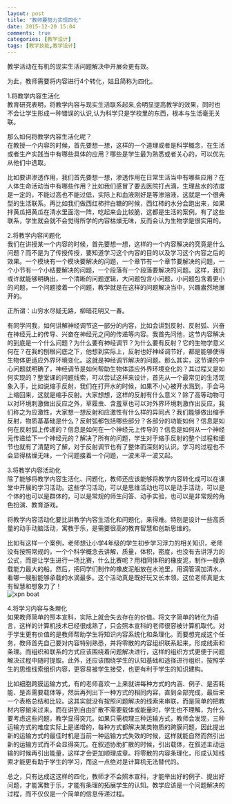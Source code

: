```yaml
---
layout: post
title: "教师要努力实现四化"
date: 2015-12-20 15:04
comments: true
categories: [教学设计]
tags: [教学技能,教学设计]
---
```

教学活动在有机的现实生活问题解决中开展会更有效。  

为此，教师需要将内容进行4个转化，姑且简称为四化。  

1.将教学内容生活化  
教育研究表明，将教学内容与现实生活联系起来,会明显提高教学的效果，同时也不会让学生形成一种错误的认识,认为科学只是学校里的东西，根本与生活毫无关联。  

那么如何将教学内容生活化呢？  
在教授一个内容的时候，首先要想一想，这样的一个道理或者是科学概念，在生活或者生产实践当中有哪些具体的应用？哪些是学生最为熟悉或者关心的，可以优先从他们中选取。  

比如要讲渗透作用，我们首先要想一想，渗透作用在日常生活当中有哪些应用？在人体生命活动当中有哪些作用？比如我们感冒了要去医院打点滴，生理盐水的浓度是一定的，不能过高也不能过低，实际上和血液刚好是等渗溶液，这就是一个很典型的生活联系。再比如我们做西红柿拌白糖的时候，西红柿的水分会跑出来，如果拌黄瓜把黄瓜在清水里面泡一阵，吃起来会比较脆，这都是生活的案例。有了这些联系，学生就会就不会觉得所学的内容枯燥无味，反而会认为生物学是很实用的。  

2.将教学内容问题化  
我们在讲授某一个内容的时候，首先要想一想，这样的一个内容解决的究竟是什么问题？而不是为了传授传授，要知道学习这个内容的目的以及学习这个内容之后的效果。一个模块有一个模块要解决的问题，一个章节有一个章节要解决的问题，一个小节有一个小结要解决的问题，一个段落有一个段落要解决的问题。这样，我们或许就能够明确出，一个清晰的问题逻辑，大问题包含小问题，小问题包含着更小的问题，一个问题接着一个问题，教学就是在这样的问题解决当中，兴趣盎然地展开的。  

正所谓：山穷水尽疑无路，柳暗花明又一春。  

有同学问我，如何讲解神经调节这一部分的内容，比如会讲到反射、反射弧、兴奋在神经元上的传导、兴奋在神经元之间的传递等内容。我首先问他，这节内容解决的到底是一个什么问题？为什么要有神经调节？为什么要有反射？它的生物学意义何在？在我的刨根问底之下，他想到实际上，反射也好神经调节好，都是能够使得生物体更适应外界环境变化。这就是神经调节解决的问题。那么其实，这节课的中心问题就明确了，神经调节是如何帮助生物体适应外界环境变化的？其过程又是如何实现的？整堂课的问题线索，可以尝试这样来设计，首先从一个最常见的生活现象入手，比如说缩手反射，我们在打开水的时候，如果不小心被开水溅到，手会马上缩回来，这就是缩手反射。大家想想，这样的反射有什么意义？除了高等动物可以对环境刺激做出反应之外，草履虫、含羞草也可以对外界环境刺激作出反应，我们称之为应激性，大家想一想反射和应激性有什么样的异同点？我们能够做出缩手反射，物质基基础是什么？反射弧都包括哪些部分？各部分的功能如何？信息是如何在反射弧上传递的？信息是如何在一个神经元上传导的？信息是如何从一个神经元传递给下一个神经元的？解决了所有的问题，学生对于缩手反射的整个过程和细节也就有了清楚的了解，对于反射调节也有了整体而深刻的认识。学习的过程也不会显得枯燥无味，一个问题接着一个问题，一波未平一波又起。  

3.将教学内容活动化  
除了能够将教学内容生活化、问题化，教师还应该能够将教学内容转化成可以在课堂中开展的学习活动。这些学习活动，可以是思维活动也可以是动手活动，可以是个体的也可以是群体的，可以是常规的师生问答、动手实验，也可以是非常规的角色扮演、教育游戏。  

将教学内容活动化要比讲教学内容生活化和问题化，来得难。特别是设计一些高质量的动手动脑活动，寓教于乐，是需要很高的教育智慧和创新思维的。  

比如有这样一个案例，老师想让小学4年级的学生初步学习浮力的相关知识，老师没有按照常规的，一个个科学概念去讲解，质量，体积，密度，也没有去讲浮力的公式，而是让学生进行一场比赛，什么比赛呢？用相同体积的橡皮泥，制作一艘承载能力最大的船。然后，把同学们制作的橡皮泥船放在水池里，用滴管滴加清水，看哪一艘船能够承载的水滴最多。这个活动真是既好玩又长本领。这位老师真是太有智慧和想象力了！  
![xpn boat](https://raw.github.com/lukezhg/Freyja/master/xpnboat.png)  

4.将学习内容与条理化  
如果教师简单的照本宣科，实际上就会失去存在的价值。将文字简单的转化为语言，这样的计算机技术已经很成熟了，只会照本宣科的老师很容被计算机取代。对于学生更有价值的是教师帮助学生将知识内容系统化和条理化。而要想完成这个任务，教师首先自己要对内容特别熟悉，并将零散的内容组织联系起来，形成线索和条理。而组织和联系的方式应该围绕着问题解决进行，这样的组织方式更便于问题解决过程中随时提取。此外，还应该围绕学生的认知基础和途径进行组织，按照学生的思维线索组织内容，更容易被学生接受，也更有利于学生的知识建构。  

比如细胞跨膜运输方式，有的老师喜欢一上来就讲每种方式的内涵、例子、是否耗能、是否需要载体等，然后再列出下一种方式的相同内容，直到全部完成，最后来一个表格总结和比较。这其实就没有按照问题解决的线索来串联，而是简单的把教材内容搬来过来。而在讲到自由扩散不需要载体或能量时，学生也不理解，为什么要考虑这些问题，教学显得突兀。如果只需梳理三种运输方式，教师会发现，三种运输方式的难度实际上是递增的，每种方式都解决某类物质的跨膜问题，因此提出新的运输方式的最佳时机是当前一种运输方式失效的时候，这样就能自然而然引出新的运输方式而不会显得突兀。在叙述协助扩散的时候，引出载体，在叙述主动运输的时候再引出能量，这样才会更加顺理成章。将零散的内容条理化，形成认知线索才能更有助于学生的学习，而这一点绝对是计算机无法替代的。  

总之，只有达成这这样的四化，教师才不会照本宣科，才能举出好的例子、提出好问题，才能寓教于乐，才能有条理的拓展学生的认知。教学应该是一个问题解决的过程，而不仅仅是一个简单的信息传递过程。  